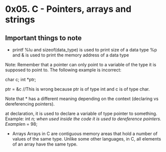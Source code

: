 # 0x05. C - Pointers, arrays and strings

## Important things to note

* printf
%lu and sizeof(data_type) is used to print size of a data type
%p and & is used to print the memory address of a data type

Note: Remember that a pointer can only point to a variable of the type it is supposed to point to. The following example is incorrect:

char c;
int *ptr;

ptr = &c    //This is wrong because ptr is of type int and c is of type char.

Note that * has a different meaning depending on the context (declaring vs dereferencing pointers).

at declaration, it is used to declare a variable of type pointer to something. Example: int *n;
when used inside the code it is used to dereference pointers. Example*n = 98;

* Arrays
Arrays in C are contiguous memory areas that hold a number of values of the same type. Unlike some other languages, in C, all elements of an array have the same type.



